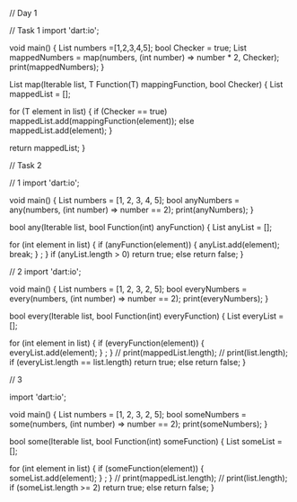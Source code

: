 // Day 1

// Task 1
import 'dart:io';

void main() {
  List<int> numbers =[1,2,3,4,5];
  bool Checker = true;
  List<int> mappedNumbers = map(numbers, (int number) => number * 2, Checker);
  print(mappedNumbers);
}

List<T> map<T>(Iterable<T> list, T Function(T) mappingFunction, bool Checker) {
  List<T> mappedList = [];

  for (T element in list) {
    if (Checker == true)
      mappedList.add(mappingFunction(element));
    else  mappedList.add(element);
  }

  return mappedList;
}

// Task 2

// 1
import 'dart:io';

void main() {
  List<int> numbers = [1, 2, 3, 4, 5];
  bool anyNumbers = any(numbers, (int number) => number == 2);
  print(anyNumbers);
}

bool any(Iterable<int> list, bool Function(int) anyFunction) {
  List<int> anyList = [];

  for (int element in list) {
    if (anyFunction(element)) {
      anyList.add(element);
      break;
    }
    ;
  }
  if (anyList.length > 0)
    return true;
  else
    return false;
}

// 2
import 'dart:io';

void main() {
  List<int> numbers = [1, 2, 3, 2, 5];
  bool everyNumbers = every(numbers, (int number) => number == 2);
  print(everyNumbers);
}

bool every(Iterable<int> list, bool Function(int) everyFunction) {
  List<int> everyList = [];

  for (int element in list) {
    if (everyFunction(element)) {
      everyList.add(element);
    }
    ;
  }
  // print(mappedList.length);
  // print(list.length);
  if (everyList.length == list.length)
    return true;
  else
    return false;
}

// 3

import 'dart:io';

void main() {
  List<int> numbers = [1, 2, 3, 2, 5];
  bool someNumbers = some(numbers, (int number) => number == 2);
  print(someNumbers);
}

bool some(Iterable<int> list, bool Function(int) someFunction) {
  List<int> someList = [];

  for (int element in list) {
    if (someFunction(element)) {
      someList.add(element);
    }
    ;
  }
  // print(mappedList.length);
  // print(list.length);
  if (someList.length >= 2)
    return true;
  else
    return false;
}



